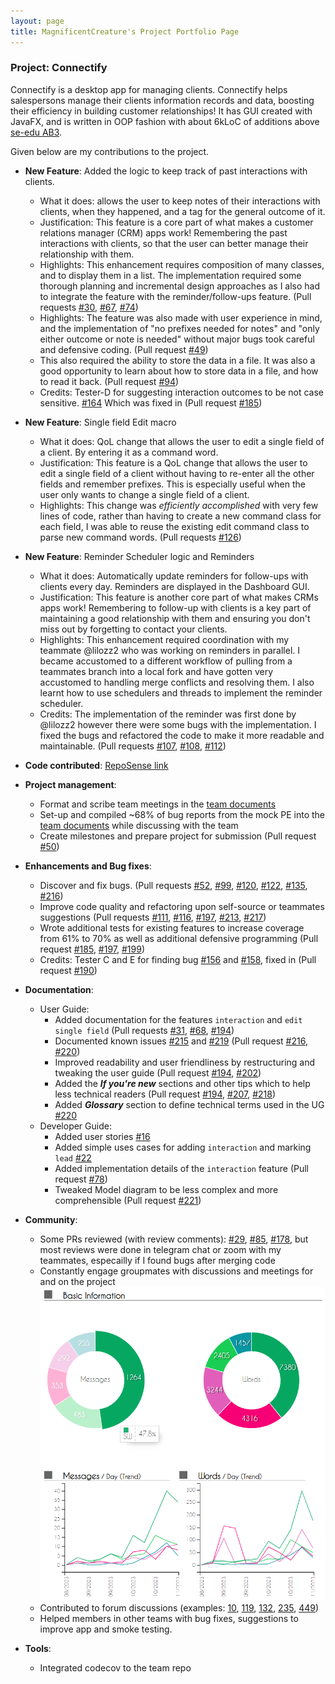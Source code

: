 ```yaml
---
layout: page
title: MagnificentCreature's Project Portfolio Page
---
```


### Project: Connectify

Connectify is a desktop app for managing clients. Connectify helps salespersons manage their clients information records and data, boosting their efficiency in building customer relationships! It has GUI created with JavaFX, and is written in OOP fashion with about 6kLoC of additions above [se-edu AB3](https://github.com/se-edu/addressbook-level3).

Given below are my contributions to the project.

* **New Feature**: Added the logic to keep track of past interactions with clients.
  * What it does: allows the user to keep notes of their interactions with clients, when they happened, and a tag for the general outcome of it.
  * Justification: This feature is a core part of what makes a customer relations manager (CRM) apps work! Remembering the past interactions with clients, so that the user can better manage their relationship with them.
  * Highlights: This enhancement requires composition of many classes, and to display them in a list. The implementation required some thorough planning and incremental design approaches as I also had to integrate the feature with the reminder/follow-ups feature. (Pull requests [\#30](https://github.com/AY2324S1-CS2103T-F11-4/tp/pull/30), [\#67](https://github.com/AY2324S1-CS2103T-F11-4/tp/pull/67), [\#74](https://github.com/AY2324S1-CS2103T-F11-4/tp/pull/74))
  * Highlights: The feature was also made with user experience in mind, and the implementation of "no prefixes needed for notes" and "only either outcome or note is needed" without major bugs took careful and defensive coding. (Pull request [\#49](https://github.com/AY2324S1-CS2103T-F11-4/tp/pull/49))
  * This also required the ability to store the data in a file. It was also a good opportunity to learn about how to store data in a file, and how to read it back. (Pull request [\#94](https://github.com/AY2324S1-CS2103T-F11-4/tp/pull/94))
  * Credits: Tester-D for suggesting interaction outcomes to be not case sensitive. [\#164](https://github.com/AY2324S1-CS2103T-F11-4/tp/issues/164) Which was fixed in (Pull request [\#185](https://github.com/AY2324S1-CS2103T-F11-4/tp/pull/185))

* **New Feature**: Single field Edit macro
  * What it does: QoL change that allows the user to edit a single field of a client. By entering it as a command word.
  * Justification: This feature is a QoL change that allows the user to edit a single field of a client without having to re-enter all the other fields and remember prefixes. This is especially useful when the user only wants to change a single field of a client.
  * Highlights: This change was *efficiently accomplished* with very few lines of code, rather than having to create a new command class for each field, I was able to reuse the existing edit command class to parse new command words. (Pull requests [\#126](https://github.com/AY2324S1-CS2103T-F11-4/tp/pull/126))

* **New Feature**: Reminder Scheduler logic and Reminders
  * What it does: Automatically update reminders for follow-ups with clients every day. Reminders are displayed in the Dashboard GUI. 
  * Justification: This feature is another core part of what makes CRMs apps work! Remembering to follow-up with clients is a key part of maintaining a good relationship with them and ensuring you don't miss out by forgetting to contact your clients.
  * Highlights: This enhancement required coordination with my teammate @lilozz2 who was working on reminders in parallel. I became accustomed to a different workflow of pulling from a teammates branch into a local fork and have gotten very accustomed to handling merge conflicts and resolving them. I also learnt how to use schedulers and threads to implement the reminder scheduler.
  * Credits: The implementation of the reminder was first done by @lilozz2 however there were some bugs with the implementation. I fixed the bugs and refactored the code to make it more readable and maintainable. (Pull requests [\#107](https://github.com/AY2324S1-CS2103T-F11-4/tp/pull/107), [\#108](https://github.com/AY2324S1-CS2103T-F11-4/tp/pull/108), [\#112](https://github.com/AY2324S1-CS2103T-F11-4/tp/pull/112))

* **Code contributed**: [RepoSense link](https://nus-cs2103-ay2324s1.github.io/tp-dashboard/?search=&sort=totalCommits&sortWithin=title&timeframe=commit&mergegroup=&groupSelect=groupByRepos&breakdown=true&checkedFileTypes=docs~functional-code~test-code~other&since=2023-09-22&tabOpen=true&tabType=authorship&tabAuthor=MagnificentCreature&tabRepo=AY2324S1-CS2103T-F11-4%2Ftp%5Bmaster%5D&authorshipIsMergeGroup=false&authorshipFileTypes=docs~functional-code~test-code~other&authorshipIsBinaryFileTypeChecked=false&authorshipIsIgnoredFilesChecked=false%23%2F)

* **Project management**:
  * Format and scribe team meetings in the [team documents](https://docs.google.com/document/d/19_MucS0CbX5lCY85W4KqxPklLnlXyDYzFvD9ZsseDIc/edit?usp=sharing)
  * Set-up and compiled ~68% of bug reports from the mock PE into the [team documents](https://docs.google.com/document/d/19_MucS0CbX5lCY85W4KqxPklLnlXyDYzFvD9ZsseDIc/edit?usp=sharing) while discussing with the team
  * Create milestones and prepare project for submission (Pull request [\#50](https://github.com/AY2324S1-CS2103T-F11-4/tp/pull/50))

* **Enhancements and Bug fixes**:
  * Discover and fix bugs. (Pull requests [\#52](https://github.com/AY2324S1-CS2103T-F11-4/tp/pull/52), [\#99](https://github.com/AY2324S1-CS2103T-F11-4/tp/pull/99), [\#120](https://github.com/AY2324S1-CS2103T-F11-4/tp/pull/120), [\#122](https://github.com/AY2324S1-CS2103T-F11-4/tp/pull/122), [\#135](https://github.com/AY2324S1-CS2103T-F11-4/tp/pull/135), [\#216](https://github.com/AY2324S1-CS2103T-F11-4/tp/pull/216))
  * Improve code quality and refactoring upon self-source or teammates suggestions (Pull requests [\#111](https://github.com/AY2324S1-CS2103T-F11-4/tp/pull/111), [\#116](https://github.com/AY2324S1-CS2103T-F11-4/tp/pull/116), [\#197](https://github.com/AY2324S1-CS2103T-F11-4/tp/pull/197), [\#213](https://github.com/AY2324S1-CS2103T-F11-4/tp/pull/213), [\#217](https://github.com/AY2324S1-CS2103T-F11-4/tp/pull/217))
  * Wrote additional tests for existing features to increase coverage from 61% to 70% as well as additional defensive programming (Pull request [\#185](https://github.com/AY2324S1-CS2103T-F11-4/tp/pull/185), [\#197](https://github.com/AY2324S1-CS2103T-F11-4/tp/pull/197), [\#199](https://github.com/AY2324S1-CS2103T-F11-4/tp/pull/199))
  * Credits: Tester C and E for finding bug [\#156](https://github.com/AY2324S1-CS2103T-F11-4/tp/issues/156) and [\#158](https://github.com/AY2324S1-CS2103T-F11-4/tp/issues/158), fixed in (Pull request [\#190](https://github.com/AY2324S1-CS2103T-F11-4/tp/pull/190))

* **Documentation**:
  * User Guide:
    * Added documentation for the features `interaction` and `edit single field` (Pull requests [\#31](https://github.com/AY2324S1-CS2103T-F11-4/tp/pull/31), [\#68](https://github.com/AY2324S1-CS2103T-F11-4/tp/pull/68), [\#194](https://github.com/AY2324S1-CS2103T-F11-4/tp/pull/194))
    * Documented known issues [\#215](https://github.com/AY2324S1-CS2103T-F11-4/tp/issue/215) and [\#219](https://github.com/AY2324S1-CS2103T-F11-4/tp/issues/219) (Pull request [\#216](https://github.com/AY2324S1-CS2103T-F11-4/tp/pull/216), [\#220](https://github.com/AY2324S1-CS2103T-F11-4/tp/issues/220))
    * Improved readability and user friendliness by restructuring and tweaking the user guide (Pull request [\#194](https://github.com/AY2324S1-CS2103T-F11-4/tp/pull/194), [\#202](https://github.com/AY2324S1-CS2103T-F11-4/tp/pull/202))
    * Added the ***If you're new*** sections and other tips which to help less technical readers (Pull request [\#194](https://github.com/AY2324S1-CS2103T-F11-4/tp/pull/194), [\#207](https://github.com/AY2324S1-CS2103T-F11-4/tp/pull/207), [\#218](https://github.com/AY2324S1-CS2103T-F11-4/tp/pull/218))
    * Added ***Glossary*** section to define technical terms used in the UG [\#220](https://github.com/AY2324S1-CS2103T-F11-4/tp/issues/220) 
  * Developer Guide:
    * Added user stories [\#16](https://github.com/AY2324S1-CS2103T-F11-4/tp/pull/16)
    * Added simple uses cases for adding `interaction` and marking `lead` [\#22](https://github.com/AY2324S1-CS2103T-F11-4/tp/pull/22)  
    * Added implementation details of the `interaction` feature (Pull request [\#78](https://github.com/AY2324S1-CS2103T-F11-4/tp/issues/78))
    * Tweaked Model diagram to be less complex and more comprehensible (Pull request [\#221](https://github.com/AY2324S1-CS2103T-F11-4/tp/issues/221))

* **Community**:
  * Some PRs reviewed (with review comments): [\#29](https://github.com/AY2324S1-CS2103T-F11-4/tp/pull/29), [\#85](https://github.com/AY2324S1-CS2103T-F11-4/tp/pull/85), [\#178](https://github.com/AY2324S1-CS2103T-F11-4/tp/pull/178), but most reviews were done in telegram chat or zoom with my teammates, especailly if I found bugs after merging code
  * Constantly engage groupmates with discussions and meetings for and on the project![Telegram Chat analysis](../images/TelegramAnalysis.png)
  * Contributed to forum discussions (examples: [10](https://github.com/nus-cs2103-AY2324S1/forum/issues/10), [119](https://github.com/nus-cs2103-AY2324S1/forum/issues/119), [132](https://github.com/nus-cs2103-AY2324S1/forum/issues/132), [235](https://github.com/nus-cs2103-AY2324S1/forum/issues/235), [449](https://github.com/nus-cs2103-AY2324S1/forum/issues/449))
  * Helped members in other teams with bug fixes, suggestions to improve app and smoke testing. 

* **Tools**:
  * Integrated codecov to the team repo
